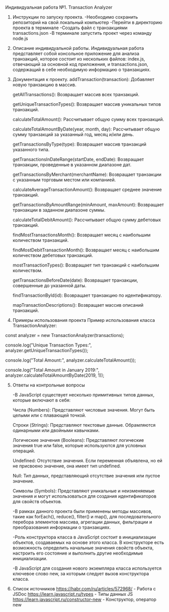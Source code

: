 Индивидуальная работа №1. Transaction Analyzer

1. Инструкции по запуску проекта.
  -Необходимо сохранить репозиторий на свой локальный компьютер
  -Перейти в директорию проекта в терминале
  -Создать файл с транзакциями transactions.json
  -В терминале запустить проект через команду node.js

2. Описание индивидуальной работы.
  Индивидуальная работа представляет собой консольное приложение для анализа транзакций, которое состоит из нескольких файлов: index.js, отвечающий за основной код приложения, и transactions.json, содержащий в себе необходимую информацию о транзакциях.

3. Документация к проекту.
   addTransaction(transaction): Добавляет новую транзакцию в массив.

   getAllTransactions(): Возвращает массив всех транзакций.
  
   getUniqueTransactionTypes(): Возвращает массив уникальных типов транзакций.
  
   calculateTotalAmount(): Рассчитывает общую сумму всех транзакций.
  
   calculateTotalAmountByDate(year, month, day): Рассчитывает общую сумму транзакций за указанный год, месяц и/или день.
  
   getTransactionsByType(type): Возвращает массив транзакций указанного типа.
  
   getTransactionsInDateRange(startDate, endDate): Возвращает транзакции, проведенные в указанном диапазоне дат.
  
   getTransactionsByMerchant(merchantName): Возвращает транзакции с указанным торговым местом или компанией.
  
   calculateAverageTransactionAmount(): Возвращает среднее значение транзакций.
  
   getTransactionsByAmountRange(minAmount, maxAmount): Возвращает транзакции в заданном диапазоне суммы.
  
   calculateTotalDebitAmount(): Рассчитывает общую сумму дебетовых транзакций.
  
   findMostTransactionsMonth(): Возвращает месяц с наибольшим количеством транзакций.
  
   findMostDebitTransactionMonth(): Возвращает месяц с наибольшим количеством дебетовых транзакций.
  
   mostTransactionTypes(): Возвращает тип транзакций с наибольшим количеством.
  
   getTransactionsBeforeDate(date): Возвращает транзакции, совершенные до указанной даты.
  
   findTransactionById(id): Возвращает транзакцию по идентификатору.
  
   mapTransactionDescriptions(): Возвращает массив описаний транзакций.

4. Примеры использования проекта Пример использования класса TransactionAnalyzer:

  const analyzer = new TransactionAnalyzer(transactions);

  console.log("Unique Transaction Types:", analyzer.getUniqueTransactionTypes());

  console.log("Total Amount:", analyzer.calculateTotalAmount());

  console.log("Total Amount in January 2019:", analyzer.calculateTotalAmountByDate(2019, 1));

5. Ответы на контрольные вопросы

   -В JavaScript существует несколько примитивных типов данных, которые включают в себя:

      Числа (Numbers): Представляют числовые значения. Могут быть целыми или с плавающей точкой.

      Строки (Strings): Представляют текстовые данные. Обрамляются одинарными или двойными кавычками.

      Логические значения (Booleans): Представляют логические значения true или false, которые используются для условных операций.

      Undefined: Отсутствие значения. Если переменная объявлена, но ей не присвоено значение, она имеет тип undefined.

      Null: Тип данных, представляющий отсутствие значения или пустое значение.

      Символы (Symbols): Представляют уникальные и неизменяемые значения и могут использоваться для создания идентификаторов для свойств объектов.

   -В рамках данного проекта были применены методы массивов, такие как forEach(), reduce(), filter() и map(), для последовательного перебора элементов массива, агрегации данных, фильтрации и преобразования информации о транзакциях.

   -Роль конструктора класса в JavaScript состоит в инициализации объектов, создаваемых на основе этого класса. В конструкторе есть возможность определить начальные значения свойств объекта, настроить его состояние и выполнить другие необходимые инициализации.

   -В JavaScript для создания нового экземпляра класса используется ключевое слово new, за которым следует вызов конструктора класса.

6. Список источников
  https://habr.com/ru/articles/572968/ - Работа с JSDoc
  https://learn.javascript.ru/types - Типы данных JS
  https://learn.javascript.ru/constructor-new - Конструктор, оператор new
